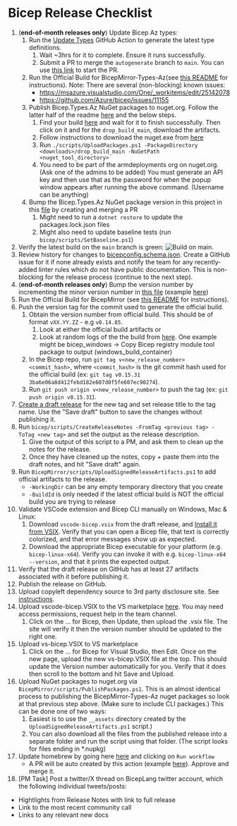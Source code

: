 # Bicep Release Checklist

1. (**end-of-month releases only**) Update Bicep Az types:
    1. Run the [Update Types](https://github.com/Azure/bicep-types-az/actions/workflows/update-types.yml) GitHub Action to generate the latest type definitions.
        1. Wait ~3hrs for it to complete. Ensure it runs successfully.
        2. Submit a PR to merge the `autogenerate` branch to `main`. You can use [this link](https://github.com/Azure/bicep-types-az/compare/main...autogenerate) to start the PR.
    1. Run the Official Build for BicepMirror-Types-Az(see [this README](https://msazure.visualstudio.com/One/_git/BicepMirror-Types-Az) for instructions).
        Note: There are several (non-blocking) known issues:
          - https://msazure.visualstudio.com/One/_workitems/edit/25142078
          - https://github.com/Azure/bicep/issues/11155
    1. Publish Bicep.Types.Az NuGet packages to nuget.org. Follow the latter half of the readme [here](https://dev.azure.com/msazure/One/_git/BicepMirror-Types-Az) and the below steps.
        1. Find your build [here](https://dev.azure.com/msazure/One/_build?definitionId=179851&_a=summary) and wait for it to finish successfully. Then click on it and for the `drop_build_main`, download the artifacts.
        1. Follow instructions to download the nuget.exe from [here](https://learn.microsoft.com/en-us/nuget/install-nuget-client-tools)
        1. Run `./scripts/UploadPackages.ps1 -PackageDirectory <downloads>/drop_build_main -NuGetPath <nuget_tool_directory>`
        1. You need to be part of the armdeployments org on nuget.org. (Ask one of the admins to be added) You must generate an API key and then use that as the password for when the popup window appears after running the above command. (Username can be anything)
    1. Bump the Bicep.Types.Az NuGet package version in this project in this [file](https://github.com/Azure/bicep/blob/main/src/Bicep.Core/Bicep.Core.csproj) by creating and merging a PR
        1. Might need to run a `dotnet restore` to update the packages.lock.json files
        1. Might also need to update baseline tests (run `bicep/scripts/SetBaseline.ps1`)
1. Verify the latest build on the `main` branch is green: ![Build on main](https://github.com/Azure/bicep/actions/workflows/build.yml/badge.svg?branch=main).
1. Review history for changes to [bicepconfig.schema.json](https://github.com/Azure/bicep/commits/main/src/vscode-bicep/schemas/bicepconfig.schema.json). Create a GitHub issue for it if none already exists and notify the team for any recently-added linter rules which do not have public documentation. This is non-blocking for the release process (continue to the next step).
1. (**end-of-month releases only**) Bump the version number by incrementing the minor version number in [this file](https://github.com/Azure/bicep/blob/main/version.json) (example [here](https://github.com/Azure/bicep/pull/9698))
1. Run the Official Build for BicepMirror (see [this README](https://msazure.visualstudio.com/One/_git/BicepMirror) for instructions).
1. Push the version tag for the commit used to generate the official build.
    1. Obtain the version number from official build. This should be of format `vXX.YY.ZZ` - e.g `v0.14.85`.
        1. Look at either the official build artifacts or 
        2. Look at random logs of the the build from [here](https://msazure.visualstudio.com/One/_build?definitionId=182734&_a=summary). One example might be bicep_windows -> Copy Bicep registry module tool package to output (windows_build_container)
    1. In the Bicep repo, run `git tag v<new_release_number> <commit_hash>`, where `<commit_hash>` is the git commit hash used for the official build (ex: `git tag v0.15.31 3ba6e06a8d412febd182e607d0f5fe607ec90274`).
    1. Run `git push origin v<new_release_number>` to push the tag (ex: `git push origin v0.15.31`).
1. [Create a draft release](https://github.com/Azure/bicep/releases/new) for the new tag and set release title to the tag name. Use the "Save draft" button to save the changes without publishing it.
1. Run `bicep/scripts/CreateReleaseNotes -FromTag <previous tag> -ToTag <new tag>` and set the output as the release description.
    1. Give the output of this script to a PM, and ask them to clean up the notes for the release.
    1. Once they have cleaned up the notes, copy + paste them into the draft notes, and hit "Save draft" again.
1. Run `BicepMirror/scripts/UploadSignedReleaseArtifacts.ps1` to add official artifacts to the release.
    * `-WorkingDir` can be any empty temporary directory that you create
    * `-BuildId` is only needed if the latest official build is NOT the official build you are trying to release
1. Validate VSCode extension and Bicep CLI manually on Windows, Mac & Linux:
    1. Download `vscode-bicep.vsix` from the draft release, and [Install it from VSIX](https://code.visualstudio.com/docs/editor/extension-marketplace#_install-from-a-vsix). Verify that you can open a Bicep file, that text is correctly colorized, and that error messages show up as expected.
    1. Download the appropriate Bicep executable for your platform (e.g. `bicep-linux-x64`). Verify you can invoke it with e.g. `bicep-linux-x64 --version`, and that it prints the expected output.
1. Verify that the draft release on GitHub has at least 27 artifacts associated with it before publishing it.
1. Publish the release on GitHub.
1. Upload copyleft dependency source to 3rd party disclosure site. See [instructions](https://msazure.visualstudio.com/One/_wiki/wikis/Azure%20Deployments%20Team%20Wiki/369910/Bicep-release-step-Upload-copyleft-source-to-3rd-party-disclosure-site).
1. Upload vscode-bicep.VSIX to the VS marketplace [here](https://marketplace.visualstudio.com/manage). You may need access permissions, request help in the team channel.
    1. Click on the ... for Bicep, then Update, then upload the .vsix file. The site will verify it then the version number should be updated to the right one. 
1. Upload vs-bicep.VSIX to VS marketplace
    1. Click on the ... for Bicep for Visual Studio, then Edit. Once on the new page, upload the new vs-bicep.VSIX file at the top. This should update the Version number automatically for you. Verify that it does then scroll to the bottom and hit Save and Upload.
1. Upload NuGet packages to nuget.org via `BicepMirror/scripts/PublishPackages.ps1`. This is an almost identical process to publishing the BicepMirror-Types-Az nuget packages so look at that previous step above. (Make sure to include CLI packages.) This can be done one of two ways:
    1. Easiest is to use the `__assets` directory created by the `UploadSignedReleaseArtifacts.ps1` script.)
    2. You can also download all the files from the published release into a separate folder and run the script using that folder. (The script looks for files ending in *.nupkg)
1. Update homebrew by going here [here](https://github.com/Azure/homebrew-bicep/actions/workflows/update-homebrew.yml) and clicking on `Run workflow`
    * A PR will be auto created by this action (example [here](https://github.com/Azure/homebrew-bicep/pull/40)). Approve and merge it.
1. [PM Task] Post a twitter/X thread on BicepLang twitter account, which the following individual tweets/posts:
  * Hightlights from Release Notes with link to full release 
  * Link to the most recent community call
  * Links to any relevant new docs
